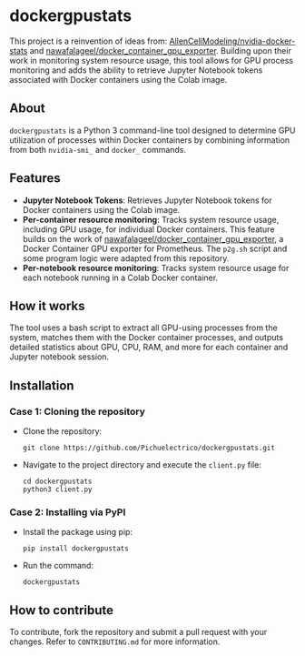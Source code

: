 # dockergpustats

This project is a reinvention of ideas from: [AllenCellModeling/nvidia-docker-stats](https://github.com/AllenCellModeling/nvidia-docker-stats.git) and [nawafalageel/docker_container_gpu_exporter](https://github.com/nawafalageel/docker_container_gpu_exporter.git). Building upon their work in monitoring system resource usage, this tool allows for GPU process monitoring and adds the ability to retrieve Jupyter Notebook tokens associated with Docker containers using the Colab image.

## About

`dockergpustats` is a Python 3 command-line tool designed to determine GPU utilization of processes within Docker containers by combining information from both `nvidia-smi_` and `docker_` commands.

## Features

- **Jupyter Notebook Tokens**: Retrieves Jupyter Notebook tokens for Docker containers using the Colab image.
- **Per-container resource monitoring**: Tracks system resource usage, including GPU usage, for individual Docker containers. This feature builds on the work of [nawafalageel/docker_container_gpu_exporter](https://github.com/nawafalageel/docker_container_gpu_exporter.git), a Docker Container GPU exporter for Prometheus. The `p2g.sh` script and some program logic were adapted from this repository.
- **Per-notebook resource monitoring**: Tracks system resource usage for each notebook running in a Colab Docker container.

## How it works

The tool uses a bash script to extract all GPU-using processes from the system, matches them with the Docker container processes, and outputs detailed statistics about GPU, CPU, RAM, and more for each container and Jupyter notebook session.

## Installation

### Case 1: Cloning the repository

- Clone the repository:
  ```
  git clone https://github.com/Pichuelectrico/dockergpustats.git
  ```
- Navigate to the project directory and execute the `client.py` file:
  ```
  cd dockergpustats
  python3 client.py
  ```

### Case 2: Installing via PyPI

- Install the package using pip:
  ```
  pip install dockergpustats
  ```
- Run the command:
  ```
  dockergpustats
  ```

## How to contribute

To contribute, fork the repository and submit a pull request with your changes. Refer to `CONTRIBUTING.md` for more information.
